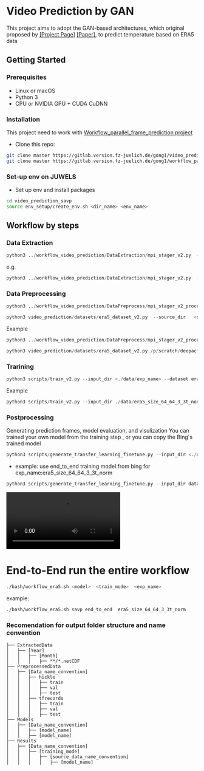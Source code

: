 # Video Prediction by GAN

This project aims to adopt the GAN-based architectures,  which original proposed by [[Project Page]](https://alexlee-gk.github.io/video_prediction/) [[Paper]](https://arxiv.org/abs/1804.01523), to predict temperature based on ERA5 data
 
## Getting Started ###
### Prerequisites
- Linux or macOS
- Python 3
- CPU or NVIDIA GPU + CUDA CuDNN

### Installation 
This project need to work with [Workflow_parallel_frame_prediction project](https://gitlab.version.fz-juelich.de/gong1/workflow_parallel_frame_prediction)
- Clone this repo:
```bash
git clone master https://gitlab.version.fz-juelich.de/gong1/video_prediction_savp.git
git clone master https://gitlab.version.fz-juelich.de/gong1/workflow_parallel_frame_prediction.git
```

### Set-up env on JUWELS

- Set up env and install packages

```bash
cd video_prediction_savp
source env_setup/create_env.sh <dir_name> <env_name>
```

## Workflow by steps

### Data Extraction

```python
python3 ../workflow_video_prediction/DataExtraction/mpi_stager_v2.py  --source_dir <input_dir1> --destination_dir <output_dir1>
```

e.g. 
```python
python3 ../workflow_video_prediction/DataExtraction/mpi_stager_v2.py  --source_dir /p/fastdata/slmet/slmet111/met_data/ecmwf/era5/nc/2017/ --destination_dir /p/scratch/deepacf/bing/extractedData
```

### Data Preprocessing
```python
python3 ../workflow_video_prediction/DataPreprocess/mpi_stager_v2_process_netCDF.py --source_dir <output_dir1> --destination_dir <output_dir2> 

python3 video_prediction/datasets/era5_dataset_v2.py  --source_dir   <output_dir2> --destination_dir <.data/exp_name>
```

Example
```python
python3 ../workflow_video_prediction/DataPreprocess/mpi_stager_v2_process_netCDF.py --source_dir /p/scratch/deepacf/bing/extractedData --destination_dir /p/scratch/deepacf/bing/preprocessedData

python3 video_prediction/datasets/era5_dataset_v2.py /p/scratch/deepacf/bing/preprocessedData  ./data/era5_64_64_3_3t_norm
 ```
 
### Trarining

```python
python3 scripts/train_v2.py --input_dir <./data/exp_name> --dataset era5  --model <savp> --model_hparams_dict hparams/kth/ours_savp/model_hparams.json --output_dir <./logs/{exp_name}/{mode}/>
```

Example
```python
python3 scripts/train_v2.py --input_dir ./data/era5_size_64_64_3_3t_norm --dataset era5  --model savp --model_hparams_dict hparams/kth/ours_savp/model_hparams.json --output_dir logs/era5_64_64_3_3t_norm/end_to_end
```
### Postprocessing

Generating prediction frames, model evaluation, and visulization
You can trained your own model from the training step , or you can copy the Bing's trained model

```python
python3 scripts/generate_transfer_learning_finetune.py --input_dir <./data/exp_name>  --dataset_hparams sequence_length=20 --checkpoint <./logs/{exp_name}/{mode}/{model}> --mode test --results_dir <./results/{exp_name}/{mode}>  --batch_size <batch_size> --dataset era5
```

- example: use end_to_end training model from bing for exp_name:era5_size_64_64_3_3t_norm
```python
python3 scripts/generate_transfer_learning_finetune.py --input_dir data/era5_size_64_64_3_3t_norm --dataset_hparams sequence_length=20 --checkpoint /p/project/deepacf/deeprain/bing/video_prediction_savp/logs/era5_size_64_64_3_3t_norm/end_to_end/ours_savp --mode test --results_dir results_test_samples/era5_size_64_64_3_3t_norm/end_to_end  --batch_size 4 --dataset era5
```

![Groud Truth](/results_test_samples/era5_size_64_64_3_norm_dup/ours_savp/Sample_Batch_id_0_Sample_1.mp4)
# End-to-End run the entire workflow

```bash
./bash/workflow_era5.sh <model>  <train_mode>  <exp_name>
```

example:
```bash
./bash/workflow_era5.sh savp end_to_end  era5_size_64_64_3_3t_norm
```



### Recomendation for output folder structure and name convention

```
├── ExtractedData
│   ├── [Year]
│   │   ├── [Month]
│   │   │   ├── **/*.netCDF
├── PreprocessedData
│   ├── [Data_name_convention]
│   │   ├── hickle
│   │   │   ├── train
│   │   │   ├── val
│   │   │   ├── test
│   │   ├── tfrecords
│   │   │   ├── train
│   │   │   ├── val
│   │   │   ├── test
├── Models
│   ├── [Data_name_convention]
│   │   ├── [model_name]
│   │   ├── [model_name]
├── Results
│   ├── [Data_name_convention]
│   │   ├── [training_mode]
│   │   │   ├── [source_data_name_convention]
│   │   │   │   ├── [model_name]

```